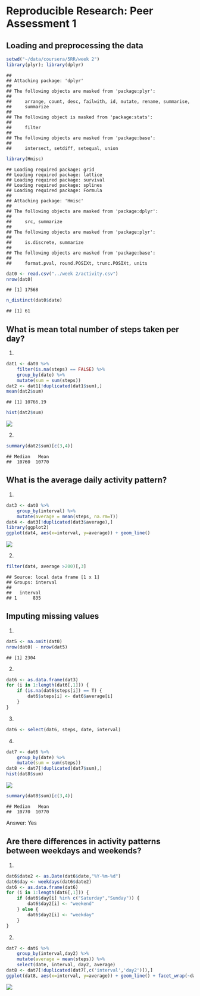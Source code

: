 # Reproducible Research: Peer Assessment 1


## Loading and preprocessing the data

```r
setwd("~/data/coursera/5RR/week 2")
library(plyr); library(dplyr)
```

```
## 
## Attaching package: 'dplyr'
## 
## The following objects are masked from 'package:plyr':
## 
##     arrange, count, desc, failwith, id, mutate, rename, summarise,
##     summarize
## 
## The following object is masked from 'package:stats':
## 
##     filter
## 
## The following objects are masked from 'package:base':
## 
##     intersect, setdiff, setequal, union
```

```r
library(Hmisc)
```

```
## Loading required package: grid
## Loading required package: lattice
## Loading required package: survival
## Loading required package: splines
## Loading required package: Formula
## 
## Attaching package: 'Hmisc'
## 
## The following objects are masked from 'package:dplyr':
## 
##     src, summarize
## 
## The following objects are masked from 'package:plyr':
## 
##     is.discrete, summarize
## 
## The following objects are masked from 'package:base':
## 
##     format.pval, round.POSIXt, trunc.POSIXt, units
```

```r
dat0 <- read.csv("../week 2/activity.csv")
nrow(dat0)
```

```
## [1] 17568
```

```r
n_distinct(dat0$date)
```

```
## [1] 61
```



## What is mean total number of steps taken per day?
1.

```r
dat1 <- dat0 %>%
    filter(is.na(steps) == FALSE) %>%
    group_by(date) %>%
    mutate(sum = sum(steps))
dat2 <- dat1[!duplicated(dat1$sum),]
mean(dat2$sum)
```

```
## [1] 10766.19
```

```r
hist(dat2$sum)
```

![](./PA1_template_files/figure-html/unnamed-chunk-2-1.png) 

2.

```r
summary(dat2$sum)[c(3,4)]
```

```
## Median   Mean 
##  10760  10770
```



## What is the average daily activity pattern?
1.

```r
dat3 <- dat0 %>%
    group_by(interval) %>%
    mutate(average = mean(steps, na.rm=T))
dat4 <- dat3[!duplicated(dat3$average),]
library(ggplot2)
ggplot(dat4, aes(x=interval, y=average)) + geom_line()
```

![](./PA1_template_files/figure-html/unnamed-chunk-4-1.png) 

2.

```r
filter(dat4, average >200)[,3]
```

```
## Source: local data frame [1 x 1]
## Groups: interval
## 
##   interval
## 1      835
```



## Imputing missing values
1.

```r
dat5 <- na.omit(dat0)
nrow(dat0) - nrow(dat5)
```

```
## [1] 2304
```

2.

```r
dat6 <- as.data.frame(dat3)
for (i in 1:length(dat6[,1])) {
    if (is.na(dat6$steps[i]) == T) {
        dat6$steps[i] <- dat6$average[i]
    }
}
```

3.

```r
dat6 <- select(dat6, steps, date, interval)
```

4.

```r
dat7 <- dat6 %>%
    group_by(date) %>%
    mutate(sum = sum(steps))
dat8 <- dat7[!duplicated(dat7$sum),]
hist(dat8$sum)
```

![](./PA1_template_files/figure-html/unnamed-chunk-9-1.png) 

```r
summary(dat8$sum)[c(3,4)]
```

```
## Median   Mean 
##  10770  10770
```
Answer: Yes



## Are there differences in activity patterns between weekdays and weekends?
1.

```r
dat6$date2 <- as.Date(dat6$date,"%Y-%m-%d")
dat6$day <- weekdays(dat6$date2)
dat6 <- as.data.frame(dat6)
for (i in 1:length(dat6[,1])) {
    if (dat6$day[i] %in% c("Saturday","Sunday")) {
        dat6$day2[i] <- "weekend"
    } else {
        dat6$day2[i] <- "weekday"
    }
}
```


2.

```r
dat7 <- dat6 %>%
    group_by(interval,day2) %>%
    mutate(average = mean(steps)) %>%
    select(date, interval, day2, average)
dat8 <- dat7[!duplicated(dat7[,c('interval','day2')]),]
ggplot(dat8, aes(x=interval, y=average)) + geom_line() + facet_wrap(~day2, nrow=2)
```

![](./PA1_template_files/figure-html/unnamed-chunk-11-1.png) 
